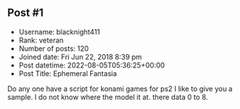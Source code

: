 ## Post #1
- Username: blacknight411
- Rank: veteran
- Number of posts: 120
- Joined date: Fri Jun 22, 2018 8:39 pm
- Post datetime: 2022-08-05T05:36:25+00:00
- Post Title: Ephemeral Fantasia

Do any one have a script for konami games  for ps2 I like to give you a sample. I do not know where the model  it at. there data 0 to 8.
